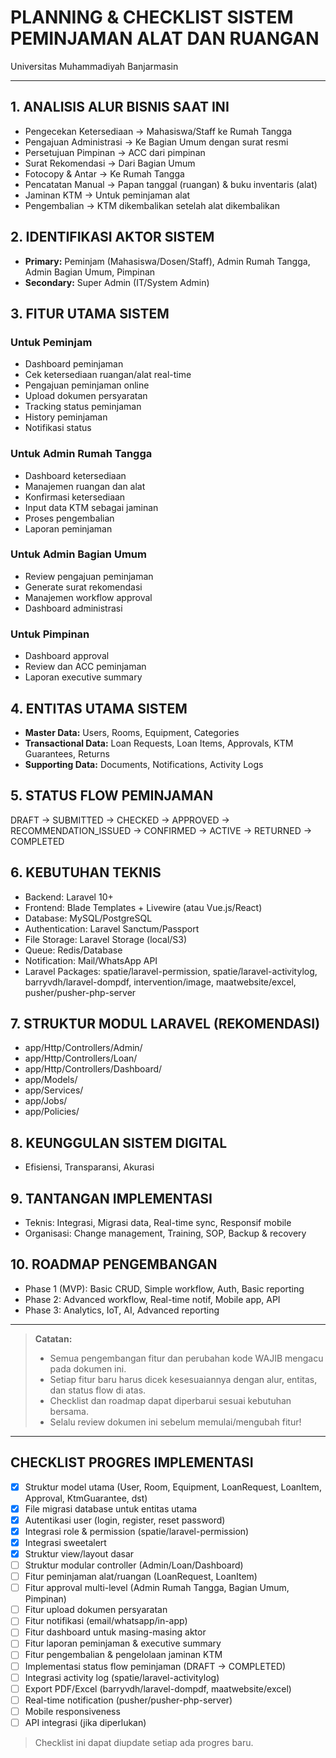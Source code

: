 # PLANNING & CHECKLIST SISTEM PEMINJAMAN ALAT DAN RUANGAN
Universitas Muhammadiyah Banjarmasin

---

## 1. ANALISIS ALUR BISNIS SAAT INI
- Pengecekan Ketersediaan → Mahasiswa/Staff ke Rumah Tangga
- Pengajuan Administrasi → Ke Bagian Umum dengan surat resmi
- Persetujuan Pimpinan → ACC dari pimpinan
- Surat Rekomendasi → Dari Bagian Umum
- Fotocopy & Antar → Ke Rumah Tangga
- Pencatatan Manual → Papan tanggal (ruangan) & buku inventaris (alat)
- Jaminan KTM → Untuk peminjaman alat
- Pengembalian → KTM dikembalikan setelah alat dikembalikan

## 2. IDENTIFIKASI AKTOR SISTEM
- **Primary:** Peminjam (Mahasiswa/Dosen/Staff), Admin Rumah Tangga, Admin Bagian Umum, Pimpinan
- **Secondary:** Super Admin (IT/System Admin)

## 3. FITUR UTAMA SISTEM
### Untuk Peminjam
- Dashboard peminjaman
- Cek ketersediaan ruangan/alat real-time
- Pengajuan peminjaman online
- Upload dokumen persyaratan
- Tracking status peminjaman
- History peminjaman
- Notifikasi status

### Untuk Admin Rumah Tangga
- Dashboard ketersediaan
- Manajemen ruangan dan alat
- Konfirmasi ketersediaan
- Input data KTM sebagai jaminan
- Proses pengembalian
- Laporan peminjaman

### Untuk Admin Bagian Umum
- Review pengajuan peminjaman
- Generate surat rekomendasi
- Manajemen workflow approval
- Dashboard administrasi

### Untuk Pimpinan
- Dashboard approval
- Review dan ACC peminjaman
- Laporan executive summary

## 4. ENTITAS UTAMA SISTEM
- **Master Data:** Users, Rooms, Equipment, Categories
- **Transactional Data:** Loan Requests, Loan Items, Approvals, KTM Guarantees, Returns
- **Supporting Data:** Documents, Notifications, Activity Logs

## 5. STATUS FLOW PEMINJAMAN
DRAFT → SUBMITTED → CHECKED → APPROVED → RECOMMENDATION_ISSUED → CONFIRMED → ACTIVE → RETURNED → COMPLETED

## 6. KEBUTUHAN TEKNIS
- Backend: Laravel 10+
- Frontend: Blade Templates + Livewire (atau Vue.js/React)
- Database: MySQL/PostgreSQL
- Authentication: Laravel Sanctum/Passport
- File Storage: Laravel Storage (local/S3)
- Queue: Redis/Database
- Notification: Mail/WhatsApp API
- Laravel Packages: spatie/laravel-permission, spatie/laravel-activitylog, barryvdh/laravel-dompdf, intervention/image, maatwebsite/excel, pusher/pusher-php-server

## 7. STRUKTUR MODUL LARAVEL (REKOMENDASI)
- app/Http/Controllers/Admin/
- app/Http/Controllers/Loan/
- app/Http/Controllers/Dashboard/
- app/Models/
- app/Services/
- app/Jobs/
- app/Policies/

## 8. KEUNGGULAN SISTEM DIGITAL
- Efisiensi, Transparansi, Akurasi

## 9. TANTANGAN IMPLEMENTASI
- Teknis: Integrasi, Migrasi data, Real-time sync, Responsif mobile
- Organisasi: Change management, Training, SOP, Backup & recovery

## 10. ROADMAP PENGEMBANGAN
- Phase 1 (MVP): Basic CRUD, Simple workflow, Auth, Basic reporting
- Phase 2: Advanced workflow, Real-time notif, Mobile app, API
- Phase 3: Analytics, IoT, AI, Advanced reporting

---

> **Catatan:**
> - Semua pengembangan fitur dan perubahan kode WAJIB mengacu pada dokumen ini.
> - Setiap fitur baru harus dicek kesesuaiannya dengan alur, entitas, dan status flow di atas.
> - Checklist dan roadmap dapat diperbarui sesuai kebutuhan bersama.
> - Selalu review dokumen ini sebelum memulai/mengubah fitur!

---

## CHECKLIST PROGRES IMPLEMENTASI

- [x] Struktur model utama (User, Room, Equipment, LoanRequest, LoanItem, Approval, KtmGuarantee, dst)
- [x] File migrasi database untuk entitas utama
- [x] Autentikasi user (login, register, reset password)
- [x] Integrasi role & permission (spatie/laravel-permission)
- [x] Integrasi sweetalert
- [x] Struktur view/layout dasar
- [ ] Struktur modular controller (Admin/Loan/Dashboard)
- [ ] Fitur peminjaman alat/ruangan (LoanRequest, LoanItem)
- [ ] Fitur approval multi-level (Admin Rumah Tangga, Bagian Umum, Pimpinan)
- [ ] Fitur upload dokumen persyaratan
- [ ] Fitur notifikasi (email/whatsapp/in-app)
- [ ] Fitur dashboard untuk masing-masing aktor
- [ ] Fitur laporan peminjaman & executive summary
- [ ] Fitur pengembalian & pengelolaan jaminan KTM
- [ ] Implementasi status flow peminjaman (DRAFT → COMPLETED)
- [ ] Integrasi activity log (spatie/laravel-activitylog)
- [ ] Export PDF/Excel (barryvdh/laravel-dompdf, maatwebsite/excel)
- [ ] Real-time notification (pusher/pusher-php-server)
- [ ] Mobile responsiveness
- [ ] API integrasi (jika diperlukan)

> Checklist ini dapat diupdate setiap ada progres baru.
